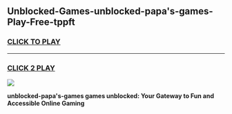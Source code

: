 
## Unblocked-Games-unblocked-papa's-games-Play-Free-tppft
<h3>
<a href="https://premium76.site?title=unblocked-papa's-games&ref=19M">CLICK TO PLAY</a></h3>
<hr>

<h3>
<a href="https://premium76.site?title=unblocked-papa's-games&ref=19M">CLICK 2 PLAY</a>
  
</h3>

<a href="https://premium76.site?title=unblocked-papa's-games&ref=19M"><img src="https://clearcache.store/games.png"></a>


**unblocked-papa's-games games unblocked: Your Gateway to Fun and Accessible Online Gaming**
